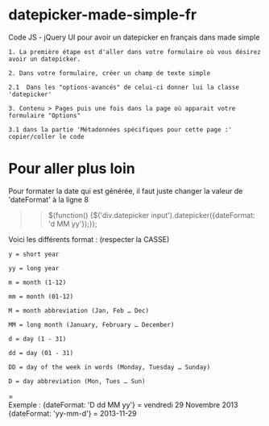 datepicker-made-simple-fr
=====================

Code JS - jQuery UI pour avoir un datepicker en français dans made simple


	1. La première étape est d'aller dans votre formulaire où vous désirez avoir un datepicker.

	2. Dans votre formulaire, créer un champ de texte simple
    
	2.1  Dans les "options-avancés" de celui-ci donner lui la classe 'datepicker'
    
	3. Contenu > Pages puis une fois dans la page où apparait votre formulaire "Options"
    
	3.1 dans la partie 'Métadonnées spécifiques pour cette page :' copier/coller le code

Pour aller plus loin
=====================

Pour formater la date qui est générée, il faut juste changer la valeur de 'dateFormat' à la ligne 8 

>> $(function() {$('div.datepicker input').datepicker({dateFormat: 'd MM yy'});});

Voici les différents format : (respecter la CASSE)

	y = short year

	yy = long year

	m = month (1-12)

	mm = month (01-12)

	M = month abbreviation (Jan, Feb … Dec)

	MM = long month (January, February … December)

	d = day (1 - 31)

	dd = day (01 - 31)

	DD = day of the week in words (Monday, Tuesday … Sunday)
	
	D = day abbreviation (Mon, Tues … Sun)

=	
	Exemple :
	{dateFormat: 'D dd MM yy'} = vendredi 29 Novembre 2013
	{dateFormat: 'yy-mm-d'} = 2013-11-29
